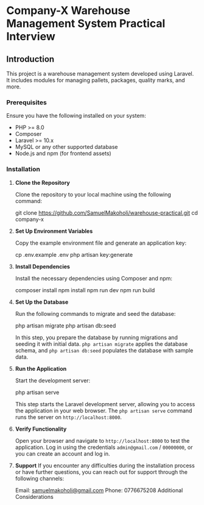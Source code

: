 # Company-X Warehouse Management System Practical Interview

## Introduction

This project is a warehouse management system developed using Laravel. It includes modules for managing pallets, packages, quality marks, and more.


### Prerequisites

Ensure you have the following installed on your system:

- PHP >= 8.0
- Composer
- Laravel >= 10.x
- MySQL or any other supported database
- Node.js and npm (for frontend assets)

### Installation

1. **Clone the Repository**

   Clone the repository to your local machine using the following command:
  
   git clone https://github.com/SamuelMakoholi/warehouse-practical.git
   cd company-x

2. **Set Up Environment Variables**

   Copy the example environment file and generate an application key:

   cp .env.example .env
   php artisan key:generate
   
 

3. **Install Dependencies**

   Install the necessary dependencies using Composer and npm:

   
   composer install
   npm install
   npm run dev
   npm run build
   

4. **Set Up the Database**

   Run the following commands to migrate and seed the database:

   php artisan migrate
   php artisan db:seed
   
   In this step, you prepare the database by running migrations and seeding it with initial data. `php artisan migrate` applies the database schema, and `php artisan db:seed` populates the database with sample data.

5. **Run the Application**

   Start the development server:


   php artisan serve
   
   This step starts the Laravel development server, allowing you to access the application in your web browser. The `php artisan serve` command runs the server on `http://localhost:8000`.

6. **Verify Functionality**

   Open your browser and navigate to `http://localhost:8000` to test the application. Log in using the credentials `admin@gmail.com` / `00000000`, or you can create an account and log in.

7. **Support**
   If you encounter any difficulties during the installation process or have further questions, you can reach out for support through the following channels:

   Email: samuelmakoholi@gmail.com Phone: 0776675208 Additional Considerations